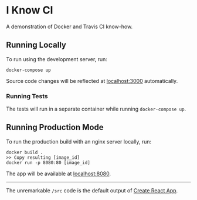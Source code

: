 # I Know CI

A demonstration of Docker and Travis CI know-how.

## Running Locally
To run using the development server, run:
```
docker-compose up
```
Source code changes will be reflected at [localhost:3000](http://localhost:3000) automatically.

### Running Tests
The tests will run in a separate container while running `docker-compose up`.

## Running Production Mode
To run the production build with an nginx server locally, run:
```
docker build .
>> Copy resulting [image_id]
docker run -p 8080:80 [image_id]
```
The app will be available at [localhost:8080](http://localhost:8080).

---

The unremarkable `/src` code is the default output of [Create React App](https://github.com/facebook/create-react-app).